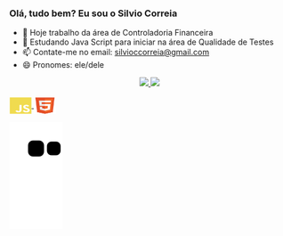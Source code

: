 ### Olá, tudo bem? Eu sou o Silvio Correia

- 🔭 Hoje trabalho da área de Controladoria Financeira
- 🌱 Estudando Java Script para iniciar na área de Qualidade de Testes
- 📫 Contate-me no email: silvioccorreia@gmail.com
- 😄 Pronomes: ele/dele

<div align="center">
  <a href="https://github.com/SilvioCorreia">
  <img height="180em" src="https://github-readme-stats.vercel.app/api?username=SilvioCorreia&show_icons=true&theme=dracula&include_all_commits=true&count_private=true"/>
  <img height="180em" src="https://github-readme-stats.vercel.app/api/top-langs/?username=SilvioCorreia&layout=compact&langs_count=7&theme=dracula"/>
</div>

<div style="display: inline_block"><br>
  <img align="center" alt="Rafa-Js" height="30" width="40" src="https://raw.githubusercontent.com/devicons/devicon/master/icons/javascript/javascript-plain.svg">
  <img align="center" alt="Rafa-HTML" height="30" width="40" src="https://raw.githubusercontent.com/devicons/devicon/master/icons/html5/html5-original.svg">
</div>

 ![Snake animation](https://github.com/rafaballerini/rafaballerini/blob/output/github-contribution-grid-snake.svg)
